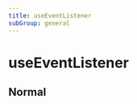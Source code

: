 ```yaml
---
title: useEventListener
subGroup: general
---
```


# useEventListener

## Normal

<Demo src="./demos/normal.tsx" />


